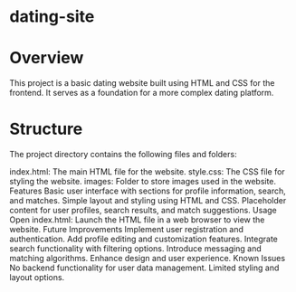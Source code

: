 # dating-site
# Overview
This project is a basic dating website built using HTML and CSS for the frontend. It serves as a foundation for a more complex dating platform.

# Structure
The project directory contains the following files and folders:

index.html: The main HTML file for the website.
style.css: The CSS file for styling the website.
images: Folder to store images used in the website.
Features
Basic user interface with sections for profile information, search, and matches.
Simple layout and styling using HTML and CSS.
Placeholder content for user profiles, search results, and match suggestions.
Usage
Open index.html: Launch the HTML file in a web browser to view the website.
Future Improvements
Implement user registration and authentication.
Add profile editing and customization features.
Integrate search functionality with filtering options.
Introduce messaging and matching algorithms.
Enhance design and user experience.
Known Issues
No backend functionality for user data management.
Limited styling and layout options.
